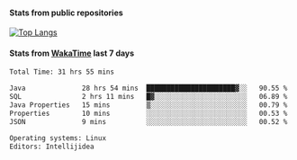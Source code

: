 #### Stats from public repositories

[![Top Langs](https://github-readme-stats.vercel.app/api/top-langs/?username=hyoghurt&layout=compact&exclude_repo=multiserver,docker_compose&langs_count=6)](https://github.com/anuraghazra/github-readme-stats)

#### Stats from [WakaTime](https://wakatime.com/@hyoghurt) last 7 days
<!--START_SECTION:waka-->

```txt
Total Time: 31 hrs 55 mins

Java              28 hrs 54 mins  ██████████████████████▓░░   90.55 %
SQL               2 hrs 11 mins   █▓░░░░░░░░░░░░░░░░░░░░░░░   06.89 %
Java Properties   15 mins         ▒░░░░░░░░░░░░░░░░░░░░░░░░   00.79 %
Properties        10 mins         ░░░░░░░░░░░░░░░░░░░░░░░░░   00.53 %
JSON              9 mins          ░░░░░░░░░░░░░░░░░░░░░░░░░   00.52 %

Operating systems: Linux
Editors: Intellijidea
```

<!--END_SECTION:waka-->
